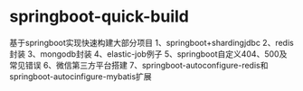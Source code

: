 # springboot-quick-build
基于springboot实现快速构建大部分项目
1、springboot+shardingjdbc
2、redis封装
3、mongodb封装
4、elastic-job例子
5、springboot自定义404、500及常见错误
6、微信第三方平台搭建
7、springboot-autoconfigure-redis和springboot-autocinfigure-mybatis扩展
